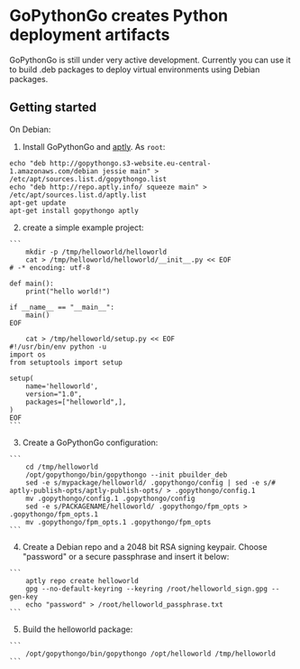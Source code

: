 GoPythonGo creates Python deployment artifacts
==============================================

GoPythonGo is still under very active development. Currently you can use it to build .deb packages to deploy virtual
environments using Debian packages.

Getting started
---------------

On Debian:

  1. Install GoPythonGo and [aptly](https://aptly.info). As `root`:

    echo "deb http://gopythongo.s3-website.eu-central-1.amazonaws.com/debian jessie main" > /etc/apt/sources.list.d/gopythongo.list
    echo "deb http://repo.aptly.info/ squeeze main" > /etc/apt/sources.list.d/aptly.list
    apt-get update
    apt-get install gopythongo aptly
    
  2. create a simple example project:
  
    ```
        mkdir -p /tmp/helloworld/helloworld
        cat > /tmp/helloworld/helloworld/__init__.py << EOF
    # -* encoding: utf-8
    
    def main():
        print("hello world!")
        
    if __name__ == "__main__":
        main()
    EOF
    
        cat > /tmp/helloworld/setup.py << EOF
    #!/usr/bin/env python -u
    import os
    from setuptools import setup
    
    setup(
        name='helloworld',
        version="1.0",
        packages=["helloworld",],
    )
    EOF
    ```

  3. Create a GoPythonGo configuration:

    ```  
        cd /tmp/helloworld
        /opt/gopythongo/bin/gopythongo --init pbuilder_deb
        sed -e s/mypackage/helloworld/ .gopythongo/config | sed -e s/# aptly-publish-opts/aptly-publish-opts/ > .gopythongo/config.1
        mv .gopythongo/config.1 .gopythongo/config
        sed -e s/PACKAGENAME/helloworld/ .gopythongo/fpm_opts > .gopythongo/fpm_opts.1
        mv .gopythongo/fpm_opts.1 .gopythongo/fpm_opts
    ```
   
  4. Create a Debian repo and a 2048 bit RSA signing keypair. Choose "password" or a secure passphrase and insert it
     below:

    ```  
        aptly repo create helloworld
        gpg --no-default-keyring --keyring /root/helloworld_sign.gpg --gen-key
        echo "password" > /root/helloworld_passphrase.txt
    ```
    
  5. Build the helloworld package:

    ```  
        /opt/gopythongo/bin/gopythongo /opt/helloworld /tmp/helloworld
    ```

